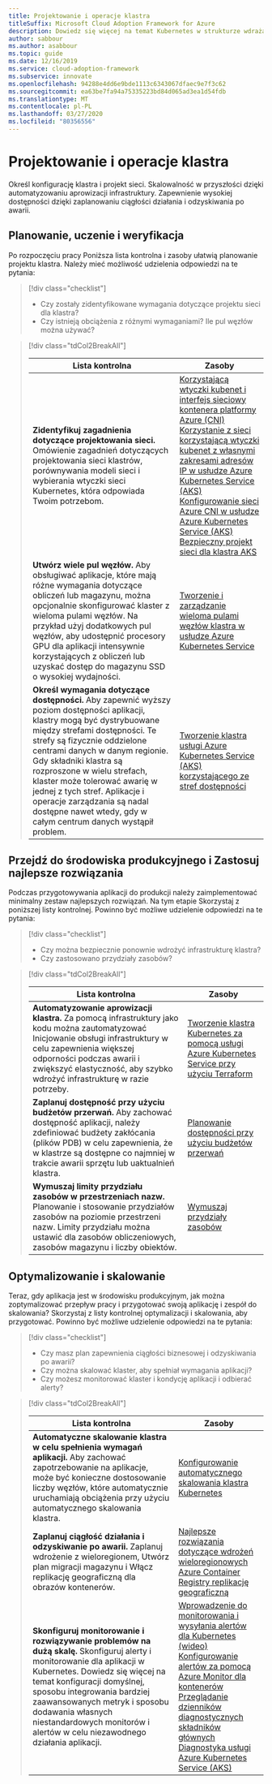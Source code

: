 ```yaml
---
title: Projektowanie i operacje klastra
titleSuffix: Microsoft Cloud Adoption Framework for Azure
description: Dowiedz się więcej na temat Kubernetes w strukturze wdrażania chmury na potrzeby projektowania i operacji klastra.
author: sabbour
ms.author: asabbour
ms.topic: guide
ms.date: 12/16/2019
ms.service: cloud-adoption-framework
ms.subservice: innovate
ms.openlocfilehash: 94288e4dd6e9bde1113c6343067dfaec9e7f3c62
ms.sourcegitcommit: ea63be7fa94a75335223bd84d065ad3ea1d54fdb
ms.translationtype: MT
ms.contentlocale: pl-PL
ms.lasthandoff: 03/27/2020
ms.locfileid: "80356556"
---
```

<!-- cSpell:ignore asabbour sabbour autoscaler PDBs -->

# <a name="cluster-design-and-operations"></a>Projektowanie i operacje klastra

Określ konfigurację klastra i projekt sieci. Skalowalność w przyszłości dzięki automatyzowaniu aprowizacji infrastruktury. Zapewnienie wysokiej dostępności dzięki zaplanowaniu ciągłości działania i odzyskiwania po awarii.

## <a name="plan-train-and-proof"></a>Planowanie, uczenie i weryfikacja

Po rozpoczęciu pracy Poniższa lista kontrolna i zasoby ułatwią planowanie projektu klastra. Należy mieć możliwość udzielenia odpowiedzi na te pytania:

<!-- markdownlint-disable MD033 -->

> [!div class="checklist"]
>
> - Czy zostały zidentyfikowane wymagania dotyczące projektu sieci dla klastra?
> - Czy istnieją obciążenia z różnymi wymaganiami? Ile pul węzłów można używać?

<!-- -->

> [!div class="tdCol2BreakAll"]
>
> | Lista kontrolna  | Zasoby |
> |------------------------------------------------------------------|-----------------------------------------------------------------|
> | **Zidentyfikuj zagadnienia dotyczące projektowania sieci.** Omówienie zagadnień dotyczących projektowania sieci klastrów, porównywania modeli sieci i wybierania wtyczki sieci Kubernetes, która odpowiada Twoim potrzebom.    | [Korzystającą wtyczki kubenet i interfejs sieciowy kontenera platformy Azure (CNI)](https://docs.microsoft.com/azure/aks/concepts-network#azure-virtual-networks) <br/> [Korzystanie z sieci korzystającą wtyczki kubenet z własnymi zakresami adresów IP w usłudze Azure Kubernetes Service (AKS)](https://docs.microsoft.com/azure/aks/configure-kubenet) <br/> [Konfigurowanie sieci Azure CNI w usłudze Azure Kubernetes Service (AKS)](https://docs.microsoft.com/azure/aks/configure-azure-cni) <br/> [Bezpieczny projekt sieci dla klastra AKS](https://github.com/Azure/sg-aks-workshop/blob/master/cluster-design/NetworkDesign.md)|
> | **Utwórz wiele pul węzłów.** Aby obsługiwać aplikacje, które mają różne wymagania dotyczące obliczeń lub magazynu, można opcjonalnie skonfigurować klaster z wieloma pulami węzłów. Na przykład użyj dodatkowych pul węzłów, aby udostępnić procesory GPU dla aplikacji intensywnie korzystających z obliczeń lub uzyskać dostęp do magazynu SSD o wysokiej wydajności.   | [Tworzenie i zarządzanie wieloma pulami węzłów klastra w usłudze Azure Kubernetes Service](https://docs.microsoft.com/azure/aks/use-multiple-node-pools) |
> | **Określ wymagania dotyczące dostępności.** Aby zapewnić wyższy poziom dostępności aplikacji, klastry mogą być dystrybuowane między strefami dostępności. Te strefy są fizycznie oddzielone centrami danych w danym regionie. Gdy składniki klastra są rozproszone w wielu strefach, klaster może tolerować awarię w jednej z tych stref. Aplikacje i operacje zarządzania są nadal dostępne nawet wtedy, gdy w całym centrum danych wystąpił problem.   | [Tworzenie klastra usługi Azure Kubernetes Service (AKS) korzystającego ze stref dostępności](https://docs.microsoft.com/azure/aks/availability-zones) |

## <a name="go-to-production-and-apply-best-practices"></a>Przejdź do środowiska produkcyjnego i Zastosuj najlepsze rozwiązania

Podczas przygotowywania aplikacji do produkcji należy zaimplementować minimalny zestaw najlepszych rozwiązań. Na tym etapie Skorzystaj z poniższej listy kontrolnej. Powinno być możliwe udzielenie odpowiedzi na te pytania:

> [!div class="checklist"]
>
> - Czy można bezpiecznie ponownie wdrożyć infrastrukturę klastra?
> - Czy zastosowano przydziały zasobów?

<!-- -->

> [!div class="tdCol2BreakAll"]
>
> | Lista kontrolna  | Zasoby                                                                                                     |
> |------------------------------------------------------------------|-----------------------------------------------------------------|
> | **Automatyzowanie aprowizacji klastra.** Za pomocą infrastruktury jako kodu można zautomatyzować Inicjowanie obsługi infrastruktury w celu zapewnienia większej odporności podczas awarii i zwiększyć elastyczność, aby szybko wdrożyć infrastrukturę w razie potrzeby.     | [Tworzenie klastra Kubernetes za pomocą usługi Azure Kubernetes Service przy użyciu Terraform](https://docs.microsoft.com/azure/terraform/terraform-create-k8s-cluster-with-tf-and-aks)|
> | **Zaplanuj dostępność przy użyciu budżetów przerwań.** Aby zachować dostępność aplikacji, należy zdefiniować budżety zakłócania (plików PDB) w celu zapewnienia, że w klastrze są dostępne co najmniej w trakcie awarii sprzętu lub uaktualnień klastra. | [Planowanie dostępności przy użyciu budżetów przerwań](https://docs.microsoft.com/azure/aks/operator-best-practices-scheduler#plan-for-availability-using-pod-disruption-budgets)  |
> | **Wymuszaj limity przydziału zasobów w przestrzeniach nazw.** Planowanie i stosowanie przydziałów zasobów na poziomie przestrzeni nazw. Limity przydziału można ustawić dla zasobów obliczeniowych, zasobów magazynu i liczby obiektów.| [Wymuszaj przydziały zasobów](https://docs.microsoft.com/azure/aks/operator-best-practices-scheduler#enforce-resource-quotas)  |

## <a name="optimize-and-scale"></a>Optymalizowanie i skalowanie

Teraz, gdy aplikacja jest w środowisku produkcyjnym, jak można zoptymalizować przepływ pracy i przygotować swoją aplikację i zespół do skalowania? Skorzystaj z listy kontrolnej optymalizacji i skalowania, aby przygotować. Powinno być możliwe udzielenie odpowiedzi na te pytania:

> [!div class="checklist"]
>
> - Czy masz plan zapewnienia ciągłości biznesowej i odzyskiwania po awarii?
> - Czy można skalować klaster, aby spełniał wymagania aplikacji?
> - Czy możesz monitorować klaster i kondycję aplikacji i odbierać alerty?

<!-- -->

> [!div class="tdCol2BreakAll"]
>
> | Lista kontrolna  | Zasoby |
> |------------------------------------------------------------------|-----------------------------------------------------------------|
> | **Automatyczne skalowanie klastra w celu spełnienia wymagań aplikacji.** Aby zachować zapotrzebowanie na aplikacje, może być konieczne dostosowanie liczby węzłów, które automatycznie uruchamiają obciążenia przy użyciu automatycznego skalowania klastra. | [Konfigurowanie automatycznego skalowania klastra Kubernetes](https://docs.microsoft.com/azure/aks/cluster-autoscaler)    |
> | **Zaplanuj ciągłość działania i odzyskiwanie po awarii.** Zaplanuj wdrożenie z wieloregionem, Utwórz plan migracji magazynu i Włącz replikację geograficzną dla obrazów kontenerów. | [Najlepsze rozwiązania dotyczące wdrożeń wieloregionowych](https://docs.microsoft.com/azure/aks/operator-best-practices-multi-region)  <br/> [Azure Container Registry replikację geograficzną](https://docs.microsoft.com/azure/container-registry/container-registry-geo-replication)  |
> | **Skonfiguruj monitorowanie i rozwiązywanie problemów na dużą skalę.** Skonfiguruj alerty i monitorowanie dla aplikacji w Kubernetes. Dowiedz się więcej na temat konfiguracji domyślnej, sposobu integrowania bardziej zaawansowanych metryk i sposobu dodawania własnych niestandardowych monitorów i alertów w celu niezawodnego działania aplikacji. | [Wprowadzenie do monitorowania i wysyłania alertów dla Kubernetes (wideo)](https://www.youtube.com/watch?v=W7aN_z-cyUw&list=PLLasX02E8BPCrIhFrc_ZiINhbRkYMKdPT&index=16) <br/> [Konfigurowanie alertów za pomocą Azure Monitor dla kontenerów](https://docs.microsoft.com/azure/azure-monitor/insights/container-insights-overview) <br/> [Przeglądanie dzienników diagnostycznych składników głównych](https://docs.microsoft.com/azure/aks/view-master-logs) <br/> [Diagnostyka usługi Azure Kubernetes Service (AKS)](https://docs.microsoft.com/azure/aks/concepts-diagnostics)    |
